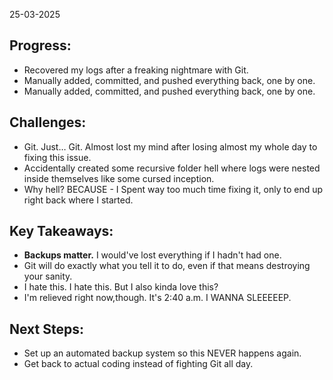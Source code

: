 25-03-2025

## Progress: 
* Recovered my logs after a freaking nightmare with Git.
* Manually added, committed, and pushed everything back, one by one.
* Manually added, committed, and pushed everything back, one by one.

## Challenges:
* Git. Just… Git. Almost lost my mind after losing almost my whole day to fixing this issue.
* Accidentally created some recursive folder hell where logs were nested inside themselves like some cursed inception.
* Why hell? BECAUSE - I Spent way too much time fixing it, only to end up right back where I started.

## Key Takeaways:
* **Backups matter.** I would've lost everything if I hadn't had one.
* Git will do exactly what you tell it to do, even if that means destroying your sanity. 
* I hate this. I hate this. But I also kinda love this? 
* I'm relieved right now,though. It's 2:40 a.m. I WANNA SLEEEEEP.

## Next Steps:
* Set up an automated backup system so this NEVER happens again.
* Get back to actual coding instead of fighting Git all day.